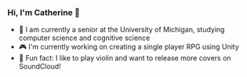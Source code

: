 ### Hi, I'm Catherine 👋
- :notebook: I am currently a senior at the University of Michigan, studying computer science and cognitive science
- :video_game: I'm currently working on creating a single player RPG using Unity
- :violin: Fun fact: I like to play violin and want to release more covers on SoundCloud!

<!--
**catkims/catkims** is a ✨ _special_ ✨ repository because its `README.md` (this file) appears on your GitHub profile.

Here are some ideas to get you started:

- 🔭 I’m currently working on ...
- 🌱 I’m currently learning ...
- 👯 I’m looking to collaborate on ...
- 🤔 I’m looking for help with ...
- 💬 Ask me about ...
- 📫 How to reach me: ...
- 😄 Pronouns: ...
- ⚡ Fun fact: ...
-->
